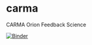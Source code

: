 # carma
CARMA Orion Feedback Science

[![Binder](http://mybinder.org/badge.svg)](http://mybinder.org:/repo/jrobbfed/carma)
